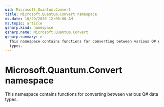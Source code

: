 ```yaml
---
uid: Microsoft.Quantum.Convert
title: Microsoft.Quantum.Convert namespace
ms.date: 10/29/2020 12:00:00 AM
ms.topic: article
qsharp.kind: namespace
qsharp.name: Microsoft.Quantum.Convert
qsharp.summary: >-
  This namespace contains functions for converting between various Q# data
  types.
---
```


# Microsoft.Quantum.Convert namespace

This namespace contains functions for converting between various Q# datatypes.

